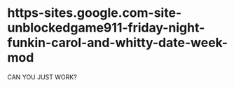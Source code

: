 # https-sites.google.com-site-unblockedgame911-friday-night-funkin-carol-and-whitty-date-week-mod
CAN YOU JUST WORK?
